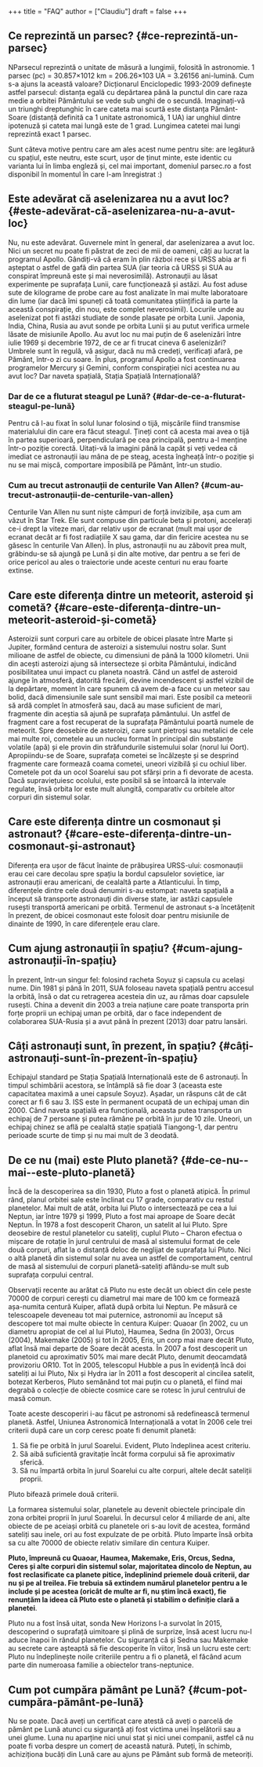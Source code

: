 +++
title = "FAQ"
author = ["Claudiu"]
draft = false
+++

## Ce reprezintă un parsec? {#ce-reprezintă-un-parsec}

NParsecul reprezintă o unitate de măsură a lungimii, folosită în astronomie. 1 parsec (pc) = 30.857×1012 km = 206.26×103 UA = 3.26156 ani-lumină. Cum s-a ajuns la această valoare? Dicționarul Enciclopedic 1993-2009 definește astfel parsecul: distanța egală cu depărtarea până la punctul din care raza medie a orbitei Pământului se vede sub unghi de o secundă. Imaginați-vă un triunghi dreptunghic în care cateta mai scurtă este distanța Pământ-Soare (distanță definită ca 1 unitate astronomică, 1 UA) iar unghiul dintre ipotenuză și cateta mai lungă este de 1 grad. Lungimea catetei mai lungi reprezintă exact 1 parsec.

Sunt câteva motive pentru care am ales acest nume pentru site: are legătură cu spațiul, este neutru, este scurt, ușor de ținut minte, este identic cu varianta lui în limba engleză și, cel mai important, domeniul parsec.ro a fost disponibil în momentul în care l-am înregistrat :)


## Este adevărat că aselenizarea nu a avut loc? {#este-adevărat-că-aselenizarea-nu-a-avut-loc}

Nu, nu este adevărat. Guvernele mint în general, dar aselenizarea a avut loc. Nici un secret nu poate fi păstrat de zeci de mii de oameni, câți au lucrat la programul Apollo. Gândiți-vă că eram în plin război rece și URSS abia ar fi așteptat o astfel de gafă din partea SUA (iar teoria că URSS și SUA au conspirat împreună este și mai neverosimilă). Astronauții au lăsat experimente pe suprafața Lunii, care funcționează și astăzi. Au fost aduse sute de kilograme de probe care au fost analizate în mai multe laboratoare din lume (iar dacă îmi spuneți că toată comunitatea științifică ia parte la această conspirație, din nou, este complet neverosimil). Locurile unde au aselenizat pot fi astăzi studiate de sonde plasate pe orbita Lunii. Japonia, India, China, Rusia au avut sonde pe orbita Lunii și au putut verifica urmele lăsate de misiunile Apollo. Au avut loc nu mai puțin de 6 aselenizări între iulie 1969 și decembrie 1972, de ce ar fi trucat cineva 6 aselenizări? Umbrele sunt în regulă, vă asigur, dacă nu mă credeți, verificați afară, pe Pământ, într-o zi cu soare. În plus, programul Apollo a fost continuarea programelor Mercury și Gemini, conform conspirației nici acestea nu au avut loc? Dar naveta spațială, Stația Spațială Internațională?


### Dar de ce a fluturat steagul pe Lună? {#dar-de-ce-a-fluturat-steagul-pe-lună}

Pentru că l-au fixat în solul lunar folosind o tijă, mișcările fiind transmise materialului din care era făcut steagul. Țineți cont că acesta mai avea o tijă în partea superioară, perpendiculară pe cea principală, pentru a-l menține într-o poziție corectă. Uitați-vă la imagini până la capăt și veți vedea că imediat ce astronauții iau mâna de pe steag, acesta îngheață într-o poziție și nu se mai mișcă, comportare imposibilă pe Pământ, într-un studio.


### Cum au trecut astronauții de centurile Van Allen? {#cum-au-trecut-astronauții-de-centurile-van-allen}

Centurile Van Allen nu sunt niște câmpuri de forță invizibile, așa cum am văzut în Star Trek. Ele sunt compuse din particule beta și protoni, accelerați ce-i drept la viteze mari, dar relativ ușor de ecranat (mult mai ușor de ecranat decât ar fi fost radiațiile X sau gama, dar din fericire acestea nu se găsesc în centurile Van Allen). În plus, astronauții nu au zăbovit prea mult, grăbindu-se să ajungă pe Lună și din alte motive, dar pentru a se feri de orice pericol au ales o traiectorie unde aceste centuri nu erau foarte extinse.


## Care este diferența dintre un meteorit, asteroid și cometă? {#care-este-diferența-dintre-un-meteorit-asteroid-și-cometă}

Asteroizii sunt corpuri care au orbitele de obicei plasate între Marte și Jupiter, formând centura de asteroizi a sistemului nostru solar. Sunt milioane de astfel de obiecte, cu dimensiuni de până la 1000 kilometri. Unii din acești asteroizi ajung să intersecteze și orbita Pământului, indicând posibilitatea unui impact cu planeta noastră. Când un astfel de asteroid ajunge în atmosferă, datorită frecării, devine incendescent și astfel vizibil de la depărtare, moment în care spunem că avem de-a face cu un meteor sau bolid, dacă dimensiunile sale sunt sensibil mai mari. Este posibil ca meteorii să ardă complet în atmosferă sau, dacă au mase suficient de mari, fragmente din aceștia să ajună pe suprafața pământului. Un astfel de fragment care a fost recuperat de la suprafața Pământului poartă numele de meteorit. Spre deosebire de asteroizi, care sunt pietroși sau metalici de cele mai multe roi, cometele au un nucleu format în principal din substanțe volatile (apă) și ele provin din străfundurile sistemului solar (norul lui Oort). Apropiindu-se de Soare, suprafața cometei se încălzește și se desprind fragmente care formează coama cometei, uneori vizibilă și cu ochiul liber. Cometele pot da un ocol Soarelui sau pot sfărși prin a fi devorate de acesta. Dacă supraviețuiesc ocolului, este posibil să se întoarcă la intervale regulate, însă orbita lor este mult alungită, comparativ cu orbitele altor corpuri din sistemul solar.


## Care este diferența dintre un cosmonaut și astronaut? {#care-este-diferența-dintre-un-cosmonaut-și-astronaut}

Diferența era ușor de făcut înainte de prăbușirea URSS-ului: cosmonauții erau cei care decolau spre spațiu la bordul capsulelor sovietice, iar astronauții erau americani, de cealaltă parte a Atlanticului. În timp, diferențele dintre cele două denumiri s-au estompat: naveta spațială a început să transporte astronauți din diverse state, iar astăzi capsulele rusești transportă americani pe orbită. Termenul de astronaut s-a încetățenit în prezent, de obicei cosmonaut este folosit doar pentru misiunile de dinainte de 1990, în care diferențele erau clare.


## Cum ajung astronauții în spațiu? {#cum-ajung-astronauții-în-spațiu}

În prezent, într-un singur fel: folosind racheta Soyuz și capsula cu același nume. Din 1981 și până în 2011, SUA foloseau naveta spațială pentru accesul la orbită, însă o dat cu retragerea acesteia din uz, au rămas doar capsulele rusești. China a devenit din 2003 a treia națiune care poate transporta prin forțe proprii un echipaj uman pe orbită, dar o face independent de colaborarea SUA-Rusia și a avut până în prezent (2013) doar patru lansări.


## Câți astronauți sunt, în prezent, în spațiu? {#câți-astronauți-sunt-în-prezent-în-spațiu}

Echipajul standard pe Stația Spațială Internațională este de 6 astronauți. În timpul schimbării acestora, se întâmplă să fie doar 3 (aceasta este capacitatea maximă a unei capsule Soyuz). Așadar, un răspuns cât de cât corect ar fi 6 sau 3. ISS este în permanent ocupată de un echipaj uman din 2000. Când naveta spațială era funcțională, aceasta putea transporta un echipaj de 7 persoane și putea rămâne pe orbită în jur de 10 zile. Uneori, un echipaj chinez se află pe cealaltă stație spațială Tiangong-1, dar pentru perioade scurte de timp și nu mai mult de 3 deodată.


## De ce nu (mai) este Pluto planetă? {#de-ce-nu--mai--este-pluto-planetă}

Încă de la descoperirea sa din 1930, Pluto a fost o planetă atipică. În primul rând, planul orbitei sale este înclinat cu 17 grade, comparativ cu restul planetelor. Mai mult de atât, orbita lui Pluto o intersectează pe cea a lui Neptun, iar între 1979 și 1999, Pluto a fost mai aproape de Soare decât Neptun. În 1978 a fost descoperit Charon, un satelit al lui Pluto. Spre deosebire de restul planetelor cu sateliți, cuplul Pluto – Charon efectua o mișcare de rotație în jurul centrului de masă al sistemului format de cele două corpuri, aflat la o distanță deloc de neglijat de suprafața lui Pluto. Nici o altă planetă din sistemul solar nu avea un astfel de comportament, centrul de masă al sistemului de corpuri planetă-sateliți aflându-se mult sub suprafața corpului central.

Observații recente au arătat că Pluto nu este decât un obiect din cele peste 70000 de corpuri cerești cu diametrul mai mare de 100 km ce formează așa-numita centură Kuiper, aflată după orbita lui Neptun. Pe măsură ce telescoapele deveneau tot mai puternice, astronomii au început să descopere tot mai multe obiecte în centura Kuiper: Quaoar (în 2002, cu un diametru apropiat de cel al lui Pluto), Haumea, Sedna (în 2003), Orcus (2004), Makemake (2005) și tot în 2005, Eris, un corp mai mare decât Pluto, aflat însă mai departe de Soare decât acesta. În 2007 a fost descoperit un planetoid cu aproximativ 50% mai mare decât Pluto, denumit deocamdată provizoriu OR10. Tot în 2005, telescopul Hubble a pus în evidență încă doi sateliți ai lui Pluto, Nix și Hydra iar în 2011 a fost descoperit al cincilea satelit, botezat Kerberos, Pluto semănând tot mai puțin cu o planetă, el fiind mai degrabă o colecție de obiecte cosmice care se rotesc în jurul centrului de masă comun.

Toate aceste descoperiri i-au făcut pe astronomi să redefinească termenul planetă. Astfel, Uniunea Astronomică Internațională a votat în 2006 cele trei criterii după care un corp ceresc poate fi denumit planetă:

1.  Să fie pe orbită în jurul Soarelui. Evident, Pluto îndeplinea acest criteriu.
2.  Să aibă suficientă gravitație încât forma corpului să fie aproximativ sferică.
3.  Să nu împartă orbita în jurul Soarelui cu alte corpuri, altele decât sateliții proprii.

Pluto bifează primele două criterii.

La formarea sistemului solar, planetele au devenit obiectele principale din zona orbitei proprii în jurul Soarelui. În decursul celor 4 miliarde de ani, alte obiecte de pe aceiași orbită cu planetele ori s-au lovit de acestea, formând sateliți sau inele, ori au fost expulzate de pe orbită. Pluto împarte însă orbita sa cu alte 70000 de obiecte relativ similare din centura Kuiper.

**Pluto, împreună cu Quaoar, Haumea, Makemake, Eris, Orcus, Sedna, Ceres și alte corpuri din sistemul solar, majoritatea dincolo de Neptun, au fost reclasificate ca planete pitice, îndeplinind priemele două criterii, dar nu și pe al treilea. Fie trebuia să extindem numărul planetelor pentru a le include și pe acestea (oricât de multe ar fi, nu știm încă exact), fie renunțăm la ideea că Pluto este o planetă și stabilim o definiție clară a planetei**.

Pluto nu a fost însă uitat, sonda New Horizons l-a survolat în 2015, descoperind o suprafață uimitoare și plină de surprize, însă acest lucru nu-l aduce înapoi în rândul planetelor. Cu siguranță că și Sedna sau Makemake au secrete care așteaptă să fie descoperite în viitor, însă un lucru este cert: Pluto nu îndeplinește noile criteriile pentru a fi o planetă, el făcând acum parte din numeroasa familie a obiectelor trans-neptunice.


## Cum pot cumpăra pământ pe Lună? {#cum-pot-cumpăra-pământ-pe-lună}

Nu se poate. Dacă aveți un certificat care atestă că aveți o parcelă de pământ pe Lună atunci cu siguranță ați fost victima unei înșelătorii sau a unei glume. Luna nu aparține nici unui stat și nici unei companii, astfel că nu poate fi vorba despre un comerț de această natură. Puteți, în schimb, achiziționa bucăți din Lună care au ajuns pe Pământ sub formă de meteoriți.